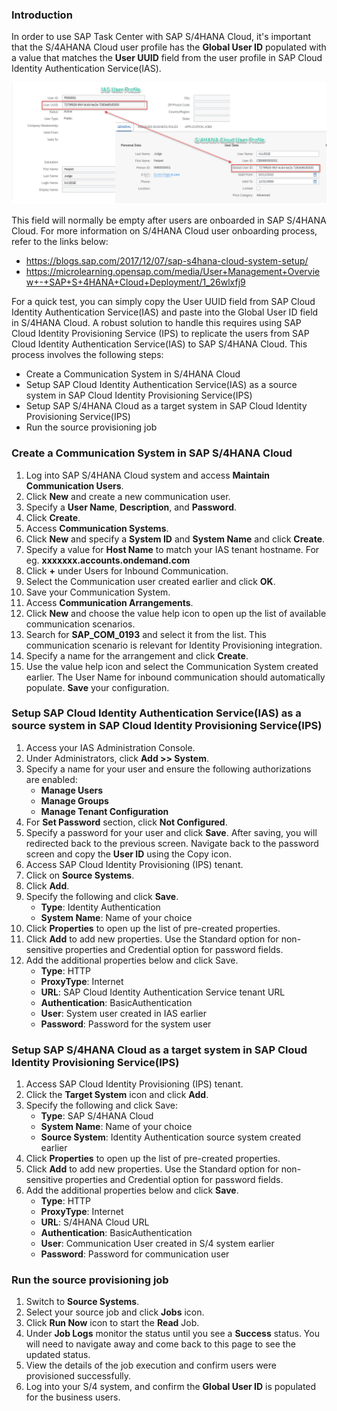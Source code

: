 ### Introduction

In order to use SAP Task Center with SAP S/4HANA Cloud, it's important that the S/4AHANA Cloud user profile has the **Global User ID** populated with a value that matches the **User UUID** field from the user profile in SAP Cloud Identity Authentication Service(IAS).

![alt text](images/Update2.png)

This field will normally be empty after users are onboarded in SAP S/4HANA Cloud. For more information on S/4HANA Cloud user onboarding process, refer to the links below:
* https://blogs.sap.com/2017/12/07/sap-s4hana-cloud-system-setup/
* https://microlearning.opensap.com/media/User+Management+Overview+-+SAP+S+4HANA+Cloud+Deployment/1_26wlxfj9

For a quick test, you can simply copy the User UUID field from SAP Cloud Identity Authentication Service(IAS) and paste into the Global User ID field in S/4HANA Cloud.  A robust solution to handle this requires using SAP Cloud Identity Provisioning Service (IPS) to replicate the users from SAP Cloud Identity Authentication Service(IAS) to SAP S/4HANA Cloud.  This process involves the following steps:
* Create a Communication System in S/4HANA Cloud
* Setup SAP Cloud Identity Authentication Service(IAS) as a source system in SAP Cloud Identity Provisioning Service(IPS)
* Setup SAP S/4HANA Cloud as a target system in SAP Cloud Identity Provisioning Service(IPS)
* Run the source provisioning job

### Create a Communication System in SAP S/4HANA Cloud

1. Log into SAP S/4HANA Cloud system and access **Maintain Communication Users**.
2. Click **New** and create a new communication user.
3. Specify a **User Name**, **Description**, and **Password**.
4. Click **Create**.
5. Access **Communication Systems**.
6. Click **New** and specify a **System ID** and **System Name** and click **Create**.
7. Specify a value for **Host Name** to match your IAS tenant hostname. For eg. **xxxxxxx.accounts.ondemand.com**
8. Click **+** under Users for Inbound Communication.
9. Select the Communication user created earlier and click **OK**.
10. Save your Communication System.
11. Access **Communication Arrangements**.
12. Click **New** and choose the value help icon to open up the list of available communication scenarios.
13. Search for **SAP_COM_0193** and select it from the list. This communication scenario is relevant for Identity Provisioning integration.
14. Specify a name for the arrangement and click **Create**.
15. Use the value help icon and select the Communication System created earlier. The User Name for inbound communication should automatically populate. **Save** your configuration.

### Setup SAP Cloud Identity Authentication Service(IAS) as a source system in SAP Cloud Identity Provisioning Service(IPS)

1. Access your IAS Administration Console.
2. Under Administrators, click **Add >> System**.
3. Specify a name for your user and ensure the following authorizations are enabled:
   * __Manage Users__
   * __Manage Groups__
   * __Manage Tenant Configuration__
4. For **Set Password** section, click **Not Configured**.
5. Specify a password for your user and click **Save**.  After saving, you will redirected back to the previous screen. Navigate back to the password screen and copy the **User ID** using the Copy icon.
7. Access SAP Cloud Identity Provisioning (IPS) tenant.
8. Click on **Source Systems**.
9. Click **Add**.
10. Specify the following and click **Save**.
    * __Type__: Identity Authentication
    * __System Name__: Name of your choice
11. Click **Properties** to open up the list of pre-created properties.
12. Click **Add** to add new properties. Use the Standard option for non-sensitive properties and Credential option for password fields.
13. Add the additional properties below and click Save.
    * __Type__: HTTP
    * __ProxyType__: Internet
    * __URL__: SAP Cloud Identity Authentication Service tenant URL
    * __Authentication__: BasicAuthentication
    * __User__: System user created in IAS earlier
    * __Password__: Password for the system user
    
### Setup SAP S/4HANA Cloud as a target system in SAP Cloud Identity Provisioning Service(IPS)
1. Access SAP Cloud Identity Provisioning (IPS) tenant.
2. Click the **Target System** icon and click **Add**.
3. Specify the following and click Save:
   * __Type__: SAP S/4HANA Cloud
   * __System Name__: Name of your choice
   * __Source System__: Identity Authentication source system created earlier
 4. Click **Properties** to open up the list of pre-created properties.
 5. Click **Add** to add new properties. Use the Standard option for non-sensitive properties and Credential option for password fields.
 6. Add the additional properties below and click **Save**.
    * __Type__: HTTP
    * __ProxyType__: Internet
    * __URL__: S/4HANA Cloud URL
    * __Authentication__: BasicAuthentication
    * __User__: Communication User created in S/4 system earlier
    * __Password__: Password for communication user
  
### Run the source provisioning job
1. Switch to **Source Systems**. 
2. Select your source job and click **Jobs** icon. 
3. Click **Run Now** icon to start the **Read** Job.
4. Under **Job Logs** monitor the status until you see a **Success** status.  You will need to navigate away and come back to this page to see the updated status.
5. View the details of the job execution and confirm users were provisioned successfully.
6. Log into your S/4 system, and confirm the **Global User ID** is populated for the business users.
